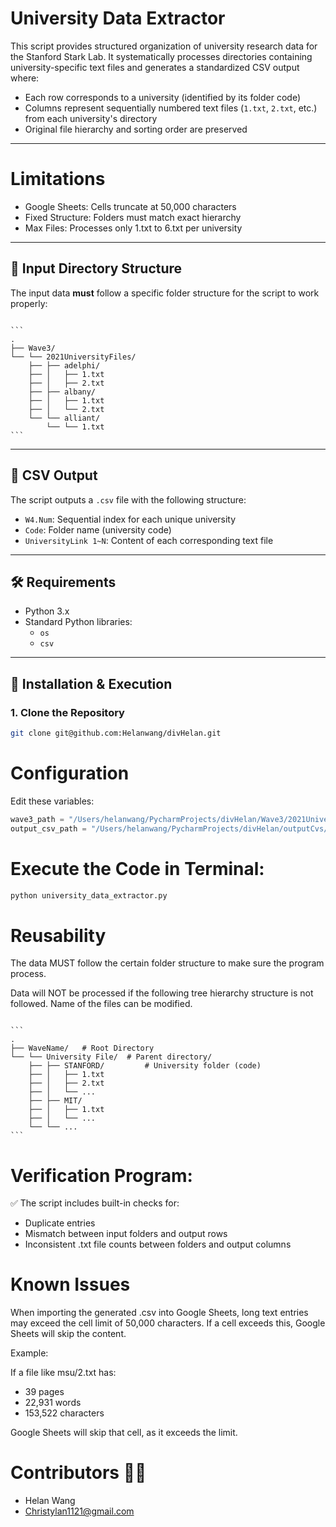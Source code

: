 # University Data Extractor

This script provides structured organization of university research data for the Stanford Stark Lab. It systematically processes directories containing university-specific text files and generates a standardized CSV output where:

- Each row corresponds to a university (identified by its folder code)
- Columns represent sequentially numbered text files (`1.txt`, `2.txt`, etc.) from each university's directory
- Original file hierarchy and sorting order are preserved

---

# Limitations

* Google Sheets: Cells truncate at 50,000 characters
* Fixed Structure: Folders must match exact hierarchy
* Max Files: Processes only 1.txt to 6.txt per university

---
## 📁 Input Directory Structure

The input data **must** follow a specific folder structure for the script to work properly:

<pre lang="nohighlight"><code>
```
.
├── Wave3/
└── └── 2021UniversityFiles/
    ├── ├── adelphi/
    ├── │   ├── 1.txt
    ├── │   ├── 2.txt
    ├── ├── albany/
    ├── │   ├── 1.txt
    ├── │   └── 2.txt
    └── └── alliant/
        └── └── 1.txt
```
</code></pre>


---

## 📄 CSV Output

The script outputs a `.csv` file with the following structure:

- `W4.Num`: Sequential index for each unique university
- `Code`: Folder name (university code)
- `UniversityLink 1~N`: Content of each corresponding text file

---

## 🛠 Requirements

- Python 3.x  
- Standard Python libraries:
  - `os`
  - `csv`

---

## 🚀 Installation & Execution

### 1. Clone the Repository

```bash
git clone git@github.com:Helanwang/divHelan.git
```

# Configuration

Edit these variables:
```python 
wave3_path = "/Users/helanwang/PycharmProjects/divHelan/Wave3/2021UniversityFiles"
output_csv_path = "/Users/helanwang/PycharmProjects/divHelan/outputCvs/output_wave3_content_ordered.csv"
```


# Execute the Code in Terminal:

``` bash
python university_data_extractor.py
```

# Reusability

The data MUST follow the certain folder structure to make sure the program process. 

Data will NOT be processed if the following tree hierarchy structure is not followed. Name of the files can be modified. 

<pre lang="nohighlight"><code>
```
.
├── WaveName/   # Root Directory
└── └── University File/  # Parent directory/
    ├── ├── STANFORD/         # University folder (code)
    ├── │   ├── 1.txt         
    ├── │   ├── 2.txt         
    ├── │   └── ...  
    ├── ├── MIT/
    ├── │   ├── 1.txt
    ├── │   └── ...
    └── └── ...
```
</code></pre>


# Verification Program:

✅  The script includes built-in checks for:
* Duplicate entries
* Mismatch between input folders and output rows
* Inconsistent .txt file counts between folders and output columns

# Known Issues

When importing the generated .csv into Google Sheets, long text entries may exceed the cell limit of 50,000 characters. If a cell exceeds this, Google Sheets will skip the content.

Example:

If a file like msu/2.txt has:
* 39 pages
* 22,931 words
* 153,522 characters

Google Sheets will skip that cell, as it exceeds the limit.


# Contributors 👩‍💻
* Helan Wang 
* Christylan1121@gmail.com